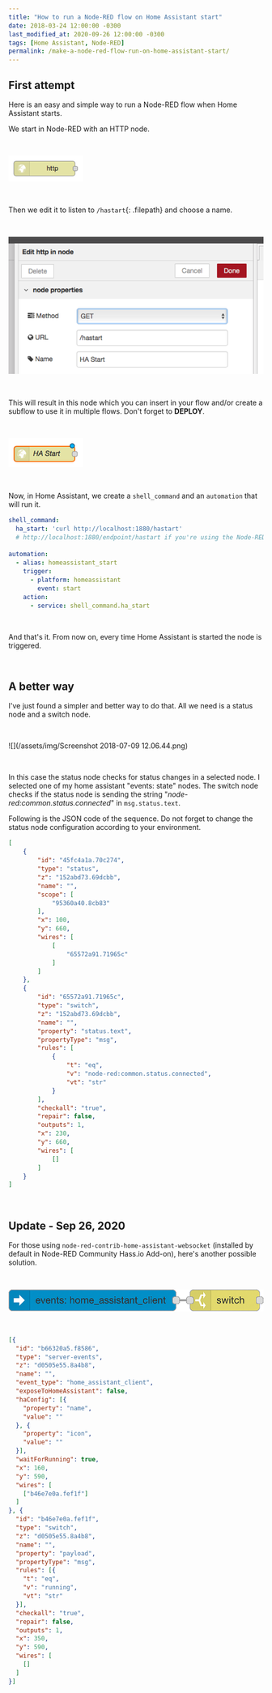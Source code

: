 ```yaml
---
title: "How to run a Node-RED flow on Home Assistant start"
date: 2018-03-24 12:00:00 -0300
last_modified_at: 2020-09-26 12:00:00 -0300
tags: [Home Assistant, Node-RED]
permalink: /make-a-node-red-flow-run-on-home-assistant-start/
---
```

<!-- markdownlint-disable html -->
## First attempt

Here is an easy and simple way to run a Node-RED flow when Home Assistant starts.

We start in Node-RED with an HTTP node.

<br />

![](/assets/img/Screenshot-2018-03-24-14.05.48.png)

<br />

Then we edit it to listen to `/hastart`{: .filepath} and choose a name.

<br />

![](/assets/img/Screenshot-2018-03-24-14.05.57.png)

<br />

This will result in this node which you can insert in your flow and/or create a subflow to use it in multiple flows. Don't forget to **DEPLOY**.

<br />

![](/assets/img/Screenshot-2018-03-24-14.06.03.png)

<br />

Now, in Home Assistant, we create a `shell_command` and an `automation` that will run it.

```yaml
shell_command:
  ha_start: 'curl http://localhost:1880/hastart'
  # http://localhost:1880/endpoint/hastart if you're using the Node-RED Community Hass.io Add-on.

automation:
  - alias: homeassistant_start
    trigger:
      - platform: homeassistant
        event: start
    action:
      - service: shell_command.ha_start
```

<br />

And that's it. From now on, every time Home Assistant is started the node is triggered.

<br />

## A better way

I've just found a simpler and better way to do that. All we need is a status node and a switch node.

<br />

![](/assets/img/Screenshot 2018-07-09 12.06.44.png)

<br />

In this case the status node checks for status changes in a selected node. I selected one of my home assistant "events: state" nodes. The switch node checks if the status node is sending the string "*node-red:common.status.connected*" in `msg.status.text`.

Following is the JSON code of the sequence. Do not forget to change the status node configuration according to your environment.

```json
[
    {
        "id": "45fc4a1a.70c274",
        "type": "status",
        "z": "152abd73.69dcbb",
        "name": "",
        "scope": [
            "95360a40.8cb83"
        ],
        "x": 100,
        "y": 660,
        "wires": [
            [
                "65572a91.71965c"
            ]
        ]
    },
    {
        "id": "65572a91.71965c",
        "type": "switch",
        "z": "152abd73.69dcbb",
        "name": "",
        "property": "status.text",
        "propertyType": "msg",
        "rules": [
            {
                "t": "eq",
                "v": "node-red:common.status.connected",
                "vt": "str"
            }
        ],
        "checkall": "true",
        "repair": false,
        "outputs": 1,
        "x": 230,
        "y": 660,
        "wires": [
            []
        ]
    }
]
```

<br />

## Update - Sep 26, 2020

For those using `node-red-contrib-home-assistant-websocket` (installed by default in Node-RED Community Hass.io Add-on), here's another possible solution.

<br />

![](/assets/img/2018-03-24-update-2020-09-26.png)

<br />

```json
[{
  "id": "b66320a5.f8586",
  "type": "server-events",
  "z": "d0505e55.8a4b8",
  "name": "",
  "event_type": "home_assistant_client",
  "exposeToHomeAssistant": false,
  "haConfig": [{
    "property": "name",
    "value": ""
  }, {
    "property": "icon",
    "value": ""
  }],
  "waitForRunning": true,
  "x": 160,
  "y": 590,
  "wires": [
    ["b46e7e0a.fef1f"]
  ]
}, {
  "id": "b46e7e0a.fef1f",
  "type": "switch",
  "z": "d0505e55.8a4b8",
  "name": "",
  "property": "payload",
  "propertyType": "msg",
  "rules": [{
    "t": "eq",
    "v": "running",
    "vt": "str"
  }],
  "checkall": "true",
  "repair": false,
  "outputs": 1,
  "x": 350,
  "y": 590,
  "wires": [
    []
  ]
}]
```
